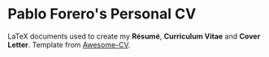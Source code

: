 # Pablo Forero's Personal CV

LaTeX documents used to create my **Résumé**, **Curriculum Vitae** and **Cover Letter**. Template from [Awesome-CV](https://github.com/posquit0/Awesome-CV).
